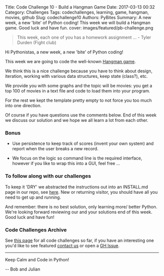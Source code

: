 Title: Code Challenge 10 - Build a Hangman Game
Date: 2017-03-13 00:32
Category: Challenges
Tags: codechallenges, learning, game, hangman, movies, github
Slug: codechallenge10
Authors: PyBites
Summary: A new week, a new 'bite' of Python coding! This week we will build a Hangman game. Good luck and have fun.
cover: images/featured/pb-challenge.png

> This week, each one of you has a homework assignment ... - Tyler Durden (Fight club)

Hi Pythonistas, a new week, a new 'bite' of Python coding! 

This week we are going to code the well-known [Hangman game](http://www.wikihow.com/Play-Hangman). 

We think this is a nice challenge because you have to think about design, iteration, working with various data structures, keep state (class?), etc. 

We provide you with some graphs and the topic will be movies: you get a top 100 of movies in a text file and code to load them into your program. 

For the rest we kept the template pretty empty to not force you too much into one direction.

Of course if you have questions use the comments below. End of this week we discuss our solution and we hope we all learn a lot from each other.

### Bonus

* Use persistence to keep track of scores (invent your own system) and report when the user breaks a new record.

* We focus on the logic so command line is the required interface, however if you like to wrap this into a GUI, feel free ...

### To follow along with our challenges

To keep it 'DRY' we abstracted the instructions out into an INSTALL.md page in our repo, see [here](https://github.com/pybites/challenges/blob/master/INSTALL.md). New or returning visitor, you should have all you need to get up and running.

And remember: there is no best solution, only learning more/ better Python. We're looking forward reviewing our and your solutions end of this week. Good luck and have fun!

### Code Challenges Archive

See [this page](http://pybit.es/pages/challenges.html) for all code challenges so far, if you have an interesting one you'd like to see featured [contact us](http://pybit.es/pages/about.html) or open a [GH Issue](https://github.com/pybites/challenges/issues).

---

Keep Calm and Code in Python!

-- Bob and Julian
